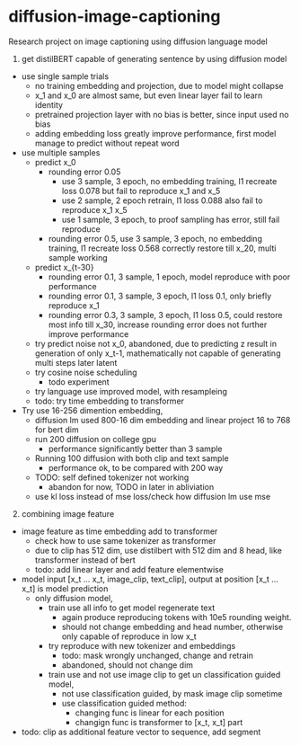 # diffusion-image-captioning

Research project on image captioning using diffusion language model

1. get distilBERT capable of generating sentence by using diffusion model
  - use single sample trials
    - no training embedding and projection, due to model might collapse
    - x_1 and x_0 are almost same, but even linear layer fail to learn identity
    - pretrained projection layer with no bias is better, since input used no bias
    - adding embedding loss greatly improve performance, first model manage to predict without repeat word
  - use multiple samples
    - predict x_0
      - rounding error 0.05
        - use 3 sample, 3 epoch, no embedding training, l1 recreate loss 0.078 but fail to reproduce x_1 and x_5
        - use 2 sample, 2 epoch retrain, l1 loss 0.088 also fail to reproduce x_1 x_5
        - use 1 sample, 3 epoch, to proof sampling has error, still fail reproduce
      - rounding error 0.5, use 3 sample, 3 epoch, no embedding training, l1 recreate loss 0.568 correctly restore till x_20, multi sample working
    - predict x_{t-30}
      - rounding error 0.1, 3 sample, 1 epoch, model reproduce with poor performance
      - rounding error 0.1, 3 sample, 3 epoch, l1 loss 0.1, only briefly reproduce x_1
      - rounding error 0.3, 3 sample, 3 epoch, l1 loss 0.5, could restore most info till x_30, increase rounding error does not further improve performance
    - try predict noise not x_0, abandoned, due to predicting z result in generation of only x_t-1, mathematically not capable of generating multi steps later latent
    - try cosine noise scheduling
      - todo experiment
    - try language use improved model, with resampleing
    - todo: try time embedding to transformer
  - Try use 16-256 dimention embedding, 
    - diffusion lm used 800-16 dim embedding and linear project 16 to 768 for bert dim
    - run 200 diffusion on college gpu
      - performance significantly better than 3 sample
    - Running 100 diffusion with both clip and text sample
      - performance ok, to be compared with 200 way
    - TODO: self defined tokenizer not working
      - abandon for now, TODO in later in abliviation
    - use kl loss instead of mse loss/check how diffusion lm use mse
2. combining image feature
  - image feature as time embedding add to transformer
    - check how to use same tokenizer as transformer
    - due to clip has 512 dim, use distilbert with 512 dim and 8 head, like transformer instead of bert
    - todo: add linear layer and add feature elementwise
  - model input [x_t ... x_t, image_clip, text_clip], output at position [x_t ... x_t] is model prediction
    - only diffusion model, 
      - train use all info to get model regenerate text
        - again produce reproducing tokens with 10e5 rounding weight.
        - should not change embedding and head number, otherwise only capable of reproduce in low x_t
      - try reproduce with new tokenizer and embeddings
        - todo: mask wrongly unchanged, change and retrain
        - abandoned, should not change dim
      - train use and not use image clip to get un classification guided model, 
        - not use classification guided, by mask image clip sometime
        - use classification guided method:
          - changing func is linear for each position
          - changign func is transformer to [x_t, x_t] part
  - todo: clip as additional feature vector to sequence, add segment 